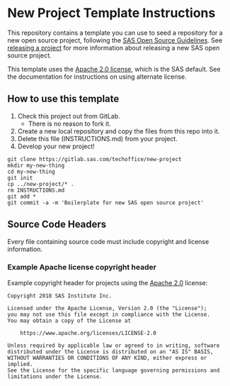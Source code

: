 # New Project Template Instructions

This repository contains a template you can use to seed a repository for a
new open source project, following the [SAS Open Source Guidelines](https://gitlab.sas.com/techoffice/open-source-guide/blob/master/README.md). See [releasing a project](https://gitlab.sas.com/techoffice/open-source-guide/blob/master/docs/creating/RELEASING.md) for more information about
releasing a new SAS open source project.

This template uses the [Apache 2.0 license](https://www.apache.org/licenses/LICENSE-2.0), which is the SAS default.  See the
documentation for instructions on using alternate license.

## How to use this template

1. Check this project out from GitLab.
    * There is no reason to fork it.
1. Create a new local repository and copy the files from this repo into it.
1. Delete this file (INSTRUCTIONS.md) from your project.
1. Develop your new project!

``` shell
git clone https://gitlab.sas.com/techoffice/new-project
mkdir my-new-thing
cd my-new-thing
git init
cp ../new-project/* .
rm INSTRUCTIONS.md
git add *
git commit -a -m 'Boilerplate for new SAS open source project'
```

## Source Code Headers

Every file containing source code must include copyright and license
information.

### Example Apache license copyright header
Example copyright header for projects using the [Apache 2.0](https://www.apache.org/licenses/LICENSE-2.0) license:

    Copyright 2018 SAS Institute Inc.

    Licensed under the Apache License, Version 2.0 (the "License");
    you may not use this file except in compliance with the License.
    You may obtain a copy of the License at

        https://www.apache.org/licenses/LICENSE-2.0

    Unless required by applicable law or agreed to in writing, software
    distributed under the License is distributed on an "AS IS" BASIS,
    WITHOUT WARRANTIES OR CONDITIONS OF ANY KIND, either express or implied.
    See the License for the specific language governing permissions and
    limitations under the License.